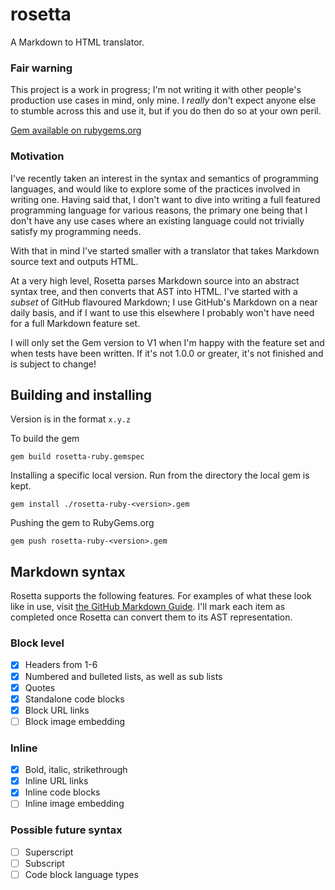 # rosetta

A Markdown to HTML translator.

### Fair warning
This project is a work in progress; I'm not writing it with other people's production use cases in mind, only mine. I _really_ don't expect anyone else to stumble across this and use it, but if you do then do so at your own peril.

[Gem available on rubygems.org](https://rubygems.org/gems/rosetta-ruby)

### Motivation

I've recently taken an interest in the syntax and semantics of programming languages, and would
like to explore some of the practices involved in writing one. Having said that, I don't want to
dive into writing a full featured programming language for various reasons, the primary one being
that I don't have any use cases where an existing language could not trivially satisfy my
programming needs.

With that in mind I've started smaller with a translator that takes Markdown source text
and outputs HTML.

At a very high level, Rosetta parses Markdown source into an abstract syntax tree, and then converts that AST into HTML.
I've started with a _subset_ of GitHub flavoured Markdown; I use GitHub's Markdown
on a near daily basis, and if I want to use this elsewhere I probably won't have need for a full
Markdown feature set.

I will only set the Gem version to V1 when I'm happy with the feature set and when tests have been written.
If it's not 1.0.0 or greater, it's not finished and is subject to change!

## Building and installing
Version is in the format `x.y.z`

To build the gem

`gem build rosetta-ruby.gemspec`

Installing a specific local version. Run from the directory the local gem is kept.

`gem install ./rosetta-ruby-<version>.gem`

Pushing the gem to RubyGems.org

`gem push rosetta-ruby-<version>.gem`

## Markdown syntax

Rosetta supports the following features. For examples of what these look like in use,
visit [the GitHub Markdown Guide](https://guides.github.com/features/mastering-markdown/).
I'll mark each item as completed once Rosetta can convert them to its AST representation.

### Block level

- [x] Headers from 1-6
- [x] Numbered and bulleted lists, as well as sub lists
- [x] Quotes
- [x] Standalone code blocks
- [x] Block URL links
- [ ] Block image embedding

### Inline

- [x] Bold, italic, strikethrough
- [x] Inline URL links
- [x] Inline code blocks
- [ ] Inline image embedding

### Possible future syntax

- [ ] Superscript
- [ ] Subscript
- [ ] Code block language types
